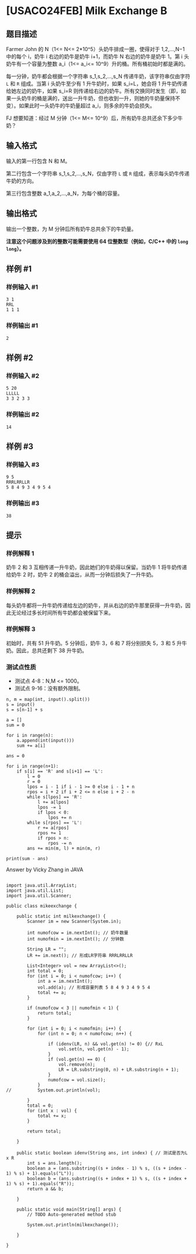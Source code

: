 # [USACO24FEB] Milk Exchange B

## 题目描述

Farmer John 的 N（1<= N<= 2*10^5）头奶牛排成一圈，使得对于 1,2,...,N−1 中的每个 i，奶牛 i 右边的奶牛是奶牛 i+1，而奶牛 N 右边的奶牛是奶牛 1。第 i 头奶牛有一个容量为整数 a_i（1<= a_i<= 10^9）升的桶。所有桶初始时都是满的。

每一分钟，奶牛都会根据一个字符串 s_1,s_2,...,s_N
传递牛奶，该字符串仅由字符 `L` 和 `R` 组成。当第 i 头奶牛至少有 1 升牛奶时，如果 s_i=L，她会将 1 升牛奶传递给她左边的奶牛，如果 s_i=R 则传递给右边的奶牛。所有交换同时发生（即，如果一头奶牛的桶是满的，送出一升牛奶，但也收到一升，则她的牛奶量保持不变）。如果此时一头奶牛的牛奶量超过 a_i，则多余的牛奶会损失。

FJ 想要知道：经过 M 分钟（1<= M<= 10^9）后，所有奶牛总共还余下多少牛奶？

## 输入格式

输入的第一行包含 N 和 M。

第二行包含一个字符串 s_1,s_2,...,s_N，仅由字符 `L` 或 `R` 组成，表示每头奶牛传递牛奶的方向。

第三行包含整数 a_1,a_2,...,a_N，为每个桶的容量。

## 输出格式

输出一个整数，为 M 分钟后所有奶牛总共余下的牛奶量。 

**注意这个问题涉及到的整数可能需要使用 64 位整数型（例如，C/C++ 中的 `long long`）。**

## 样例 #1

### 样例输入 #1

```
3 1
RRL
1 1 1
```

### 样例输出 #1

```
2
```

## 样例 #2

### 样例输入 #2

```
5 20
LLLLL
3 3 2 3 3
```

### 样例输出 #2

```
14
```

## 样例 #3

### 样例输入 #3

```
9 5
RRRLRRLLR
5 8 4 9 3 4 9 5 4
```

### 样例输出 #3

```
38
```

## 提示

### 样例解释 1

奶牛 2 和 3 互相传递一升牛奶，因此她们的牛奶得以保留。当奶牛 1 将牛奶传递给奶牛 2 时，奶牛 2 的桶会溢出，从而一分钟后损失了一升牛奶。 

### 样例解释 2

 每头奶牛都将一升牛奶传递给左边的奶牛，并从右边的奶牛那里获得一升牛奶，因此无论经过多长时间所有牛奶都会被保留下来。 
 
### 样例解释 3

初始时，共有 51 升牛奶。5 分钟后，奶牛 3，6 和 7 将分别损失 5，3 和 5 升牛奶。因此，总共还剩下 38 升牛奶。

### 测试点性质

- 测试点 4-8：N,M <= 1000。
- 测试点 9-16：没有额外限制。
```
n, m = map(int, input().split())
s = input()
s = s[n-1] + s

a = []
sum = 0

for i in range(n):
    a.append(int(input()))
    sum += a[i]

ans = 0

for i in range(n+1):
    if s[i] == 'R' and s[i+1] == 'L':
        l = 0
        r = 0
        lpos = i - 1 if i - 1 >= 0 else i - 1 + n
        rpos = i + 2 if i + 2 <= n else i + 2 - n
        while s[lpos] == 'R':
            l += a[lpos]
            lpos -= 1
            if lpos < 0:
                lpos += n
        while s[rpos] == 'L':
            r += a[rpos]
            rpos += 1
            if rpos > n:
                rpos -= n
        ans += min(m, l) + min(m, r)

print(sum - ans)
```
Answer by Vicky Zhang in JAVA
```

import java.util.ArrayList;
import java.util.List;
import java.util.Scanner;

public class mikeexchange {

	public static int milkexchange() {
		Scanner im = new Scanner(System.in);

		int numofcow = im.nextInt(); // 奶牛数量
		int numofmin = im.nextInt(); // 分钟数

		String LR = "";
		LR += im.next(); // 形成LR字符串 RRRLRRLLR

		List<Integer> vol = new ArrayList<>();
		int total = 0;
		for (int i = 0; i < numofcow; i++) {
			int a = im.nextInt();
			vol.add(a); // 形成容量列表 5 8 4 9 3 4 9 5 4
			total += a;
		}

		if (numofcow < 3 || numofmin < 1) {
			return total;
		}

		for (int i = 0; i < numofmin; i++) {
			for (int n = 0; n < numofcow; n++) {

				if (idenv(LR, n) && vol.get(n) != 0) {// RxL
					vol.set(n, vol.get(n) - 1);
				}
				if (vol.get(n) == 0) {
					vol.remove(n);
					LR = LR.substring(0, n) + LR.substring(n + 1);
				}
				numofcow = vol.size();
			}
//			System.out.println(vol);

		}
		total = 0;
		for (int x : vol) {
			total += x;
		}

		return total;

	}

	public static boolean idenv(String ans, int index) { // 测试是否为L x R
		int s = ans.length();
		boolean a = (ans.substring((s + index - 1) % s, ((s + index - 1) % s) + 1).equals("L"));
		boolean b = (ans.substring((s + index + 1) % s, ((s + index + 1) % s) + 1).equals("R"));
		return a && b;

	}

	public static void main(String[] args) {
		// TODO Auto-generated method stub

		System.out.println(milkexchange());

	}

}

```
